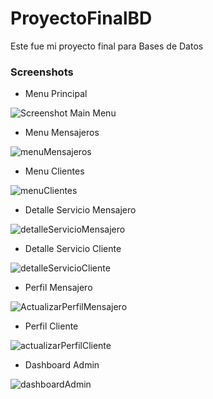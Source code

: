 # ProyectoFinalBD
<p>Este fue mi proyecto final para Bases de Datos</p>


### Screenshots

*  Menu Principal

![Screenshot Main Menu](https://user-images.githubusercontent.com/55055505/193096113-aadec3c9-ec57-4462-8e8b-6930f18f3b7c.png)
* Menu Mensajeros
 
![menuMensajeros](https://user-images.githubusercontent.com/55055505/193099577-0a6f1b83-7fbf-4479-9484-6c153aa64f86.png)
* Menu Clientes

![menuClientes](https://user-images.githubusercontent.com/55055505/193102264-0538cd12-a959-4383-b4e3-bd1da52420e2.png)
* Detalle Servicio Mensajero

![detalleServicioMensajero](https://user-images.githubusercontent.com/55055505/193102405-7a7c50e6-3d00-43e4-a859-af76243fe5bf.png)
* Detalle Servicio Cliente

![detalleServicioCliente](https://user-images.githubusercontent.com/55055505/193102459-bf0db408-95e8-48c3-bb1c-95a35b551c25.png)
* Perfil Mensajero


![ActualizarPerfilMensajero](https://user-images.githubusercontent.com/55055505/193103833-b9eb95ea-7a28-48c5-8580-8da57be6ca75.png)
* Perfil Cliente


![actualizarPerfilCliente](https://user-images.githubusercontent.com/55055505/193102751-a21b2101-f38d-412f-8f6e-4bf45b870117.png)
* Dashboard Admin


![dashboardAdmin](https://user-images.githubusercontent.com/55055505/193103999-20b38a94-179f-4846-9de6-ff235b14af5e.png)
